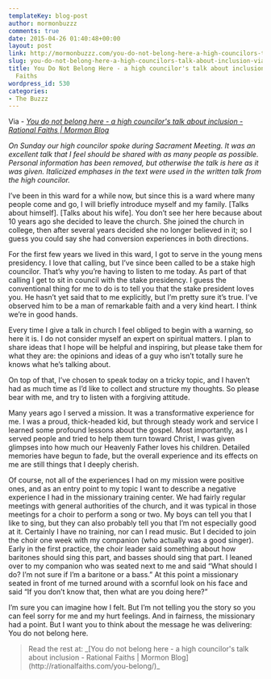 ```yaml
---
templateKey: blog-post
author: mormonbuzzz
comments: true
date: 2015-04-26 01:40:48+00:00
layout: post
link: http://mormonbuzzz.com/you-do-not-belong-here-a-high-councilors-talk-about-inclusion-via-rational-faiths/
slug: you-do-not-belong-here-a-high-councilors-talk-about-inclusion-via-rational-faiths
title: You Do Not Belong Here - a high councilor's talk about inclusion via - Rational
  Faiths
wordpress_id: 530
categories:
- The Buzzz
---
```


Via - _[You do not belong here - a high councilor's talk about inclusion - Rational Faiths | Mormon Blog](http://rationalfaiths.com/you-belong/)_




_On Sunday our high councilor spoke during Sacrament Meeting. It was an excellent talk that I feel should be shared with as many people as possible. Personal information has been removed, but otherwise the talk is here as it was given. Italicized emphases in the text were used in the written talk from the high councilor._




I’ve been in this ward for a while now, but since this is a ward where many people come and go, I will briefly introduce myself and my family. [Talks about himself]. [Talks about his wife]. You don’t see her here because about 10 years ago she decided to leave the church. She joined the church in college, then after several years decided she no longer believed in it; so I guess you could say she had conversion experiences in both directions.




For the first few years we lived in this ward, I got to serve in the young mens presidency. I love that calling, but I’ve since been called to be a stake high councilor. That’s why you’re having to listen to me today. As part of that calling I get to sit in council with the stake presidency. I guess the conventional thing for me to do is to tell you that the stake president loves you. He hasn’t yet said that to me explicitly, but I’m pretty sure it’s true. I’ve observed him to be a man of remarkable faith and a very kind heart. I think we’re in good hands.




Every time I give a talk in church I feel obliged to begin with a warning, so here it is. I do not consider myself an expert on spiritual matters. I plan to share ideas that I hope will be helpful and inspiring, but please take them for what they are: the opinions and ideas of a guy who isn’t totally sure he knows what he’s talking about.




On top of that, I’ve chosen to speak today on a tricky topic, and I haven’t had as much time as I’d like to collect and structure my thoughts. So please bear with me, and try to listen with a forgiving attitude.




Many years ago I served a mission. It was a transformative experience for me. I was a proud, thick-headed kid, but through steady work and service I learned some profound lessons about the gospel. Most importantly, as I served people and tried to help them turn toward Christ, I was given glimpses into how much our Heavenly Father loves his children. Detailed memories have begun to fade, but the overall experience and its effects on me are still things that I deeply cherish.




Of course, not all of the experiences I had on my mission were positive ones, and as an entry point to my topic I want to describe a negative experience I had in the missionary training center. We had fairly regular meetings with general authorities of the church, and it was typical in those meetings for a choir to perform a song or two. My boys can tell you that I like to sing, but they can also probably tell you that I’m not especially good at it. Certainly I have no training, nor can I read music. But I decided to join the choir one week with my companion (who actually was a good singer). Early in the first practice, the choir leader said something about how baritones should sing this part, and basses should sing that part. I leaned over to my companion who was seated next to me and said “What should I do? I’m not sure if I’m a baritone or a bass.” At this point a missionary seated in front of me turned around with a scornful look on his face and said “If you don’t know that, then what are you doing here?”




I’m sure you can imagine how I felt. But I’m not telling you the story so you can feel sorry for me and my hurt feelings. And in fairness, the missionary had a point. But I want you to think about the message he was delivering: You do not belong here.





<blockquote>Read the rest at: _[You do not belong here - a high councilor's talk about inclusion - Rational Faiths | Mormon Blog](http://rationalfaiths.com/you-belong/)_</blockquote>
